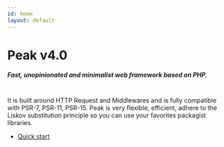```yaml
---
id: home
layout: default
---
```


<h1>Peak <span class="small">v4.0</span></h1>

##### Fast, unopinionated and minimalist web framework based on PHP. 
<br>
It is built around HTTP Request and Middlewares and is fully compatible with PSR-7, PSR-11, PSR-15. Peak is very flexible, efficient, adhere to the Liskov substitution principle so you can use your favorites packagist libraries.

<br>

 - [Quick start](quickstart)
 
 


